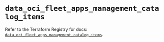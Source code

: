# `data_oci_fleet_apps_management_catalog_items`

Refer to the Terraform Registry for docs: [`data_oci_fleet_apps_management_catalog_items`](https://registry.terraform.io/providers/hashicorp/oci/7.19.0/docs/data-sources/fleet_apps_management_catalog_items).
